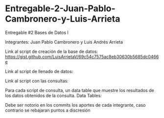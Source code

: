 # Entregable-2-Juan-Pablo-Cambronero-y-Luis-Arrieta

Entregable #2 Bases de Datos I 

Integrantes: Juan Pablo Cambronero y Luis Andrés Arrieta

Link al script de creación de la base de datos: https://gist.github.com/LuisArrietaV/69c54c7575ac8eb30630b5685dc0466e

Link al script de llenado de datos:

Link al script con las consultas: 

Para cada script de consulta, un data table que muestre los resultados de los datos obtenidos de la consulta.
Data Tables:

Debe ser notorio en los commits los aportes de cada integrante, caso contrario se rebajaran puntos a discresión
